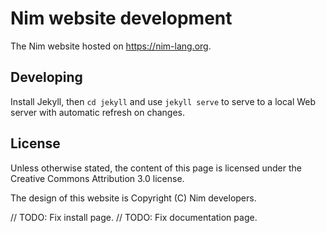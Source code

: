 # Nim website development

The Nim website hosted on https://nim-lang.org.

## Developing

Install Jekyll, then ``cd jekyll`` and use `jekyll serve`
to serve to a local Web server with automatic refresh on changes.

## License

Unless otherwise stated, the content of this page is licensed under the Creative Commons Attribution 3.0 license.

The design of this website is Copyright (C) Nim developers.

// TODO: Fix install page.
// TODO: Fix documentation page.